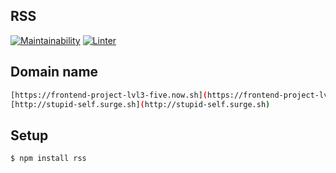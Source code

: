## RSS

[![Maintainability](https://api.codeclimate.com/v1/badges/3c8f9b6e21043415b554/maintainability)](https://codeclimate.com/github/morphizm/frontend-project-lvl3/maintainability)
[![Linter](https://github.com/morphizm/frontend-project-lvl3/workflows/Linter/badge.svg?branch=master)](https://github.com/morphizm/frontend-project-lvl3/actions)

## Domain name
```sh
[https://frontend-project-lvl3-five.now.sh](https://frontend-project-lvl3-five.now.sh)
[http://stupid-self.surge.sh](http://stupid-self.surge.sh)
```

## Setup 

```sh
$ npm install rss
```